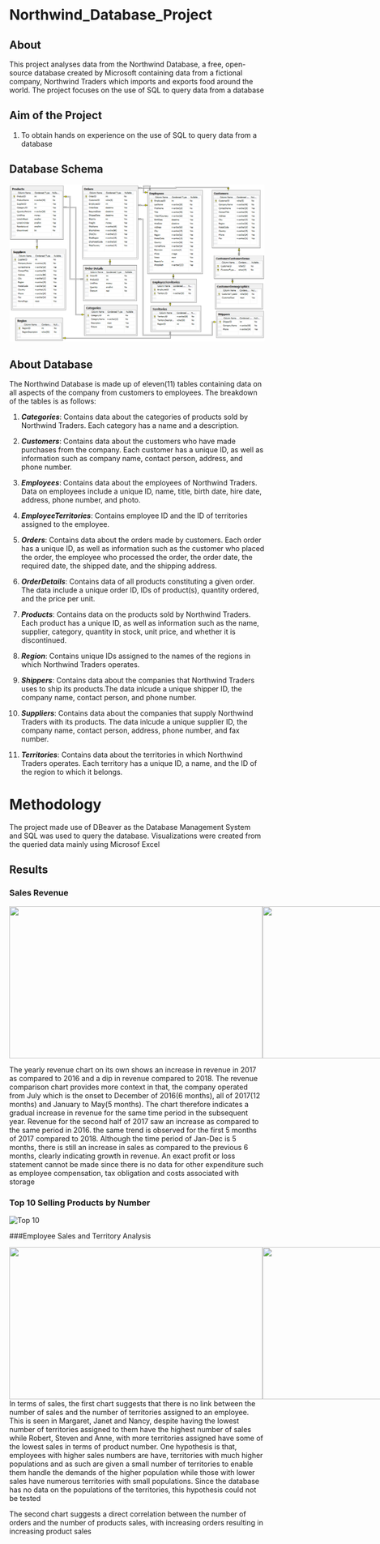 # Northwind_Database_Project

## About
This project analyses data from the Northwind Database, a free, open-source database created by Microsoft containing data from a fictional company, Northwind Traders which imports and exports food around the world. 
The project focuses on the use of SQL to query data from a database

## Aim of the Project
1. To obtain hands on experience on the use of SQL to query data from a database

## Database Schema
![Northwind Schema](Northwind_ERD.png)

## About Database
The Northwind Database is made up of eleven(11) tables containing data on all aspects of the company from customers to employees. The breakdown of the tables is as follows:

1. **_Categories_**: Contains data about the categories of products sold by Northwind Traders. Each category has a name and a description.

2. **_Customers_**: Contains data about the customers who have made purchases from the company. Each customer has a unique ID, as well as information such as company name, contact person, address, and phone number.

3. **_Employees_**: Contains data about the employees of Northwind Traders. Data on employees include a unique ID, name, title, birth date, hire date, address, phone number, and photo.

4. **_EmployeeTerritories_**: Contains employee ID and the ID of territories assigned to the employee.

5. **_Orders_**: Contains data about the orders made by customers. Each order has a unique ID, as well as information such as the customer who placed the order, the employee who processed the order, the order date, the required date, the shipped date, and the shipping address.

6. **_OrderDetails_**: Contains data of all products constituting a given order. The data include a unique order ID, IDs of product(s), quantity ordered, and the price per unit.

7. **_Products_**: Contains data on the products sold by Northwind Traders. Each product has a unique ID, as well as information such as the name, supplier, category, quantity in stock, unit price, and whether it is discontinued.

8. **_Region_**: Contains unique IDs assigned to the names of the regions in which Northwind Traders operates.

9. **_Shippers_**: Contains data about the companies that Northwind Traders uses to ship its products.The data inlcude a unique shipper ID, the company name, contact person, and phone number.

10. **_Suppliers_**: Contains data about the companies that supply Northwind Traders with its products. The data inlcude a unique supplier ID, the company name, contact person, address, phone number, and fax number.

11. **_Territories_**: Contains data about the territories in which Northwind Traders operates. Each territory has a unique ID, a name, and the ID of the region to which it belongs.


# Methodology
The project made use of DBeaver as the Database Management System and SQL was used to query the database. Visualizations were created from the queried data mainly using Microsof Excel


## Results

### Sales Revenue
<div style="display:flex; justify-content:space-between;">
    <img src=https://user-images.githubusercontent.com/119953557/232344862-f48f0ba4-83ce-4294-bef1-64f9b783adde.png width="500" height="300"/>
    <img src=https://user-images.githubusercontent.com/119953557/232344895-89c7cde4-90a8-407c-a8cb-3623a4ce3d08.png width="500" height="300"/>
</div>

The yearly revenue chart on its own shows an increase in revenue in 2017 as compared to 2016 and a dip in revenue compared to 2018. The revenue comparison chart provides more context in that, the company operated from July which is the onset to December of 2016(6 months), all of 2017(12 months) and January to May(5 months). The chart therefore indicates a gradual increase in revenue for the same time period in the  subsequent year. Revenue for the second half of 2017 saw an increase as compared to the same period in 2016. the same trend is observed for the first 5 months of 2017 compared to 2018. Although the time period of Jan-Dec is 5 months, there is still an increase in sales as compared to the previous 6 months, clearly indicating growth in revenue.
An exact profit or loss statement cannot be made since there is no data for other expenditure such as employee compensation, tax obligation and costs associated with storage

### Top 10 Selling Products by Number
![Top 10](https://user-images.githubusercontent.com/119953557/232346381-d5d548a7-c869-48c3-a2dd-31b920739890.png)

###Employee Sales and Territory Analysis
<div style="display:flex; justify-content:space-between;">
<img src=https://user-images.githubusercontent.com/119953557/232346588-cded1aad-7167-4d32-a517-8dec3de4b489.png width="500" height="300"/>
<img src=https://user-images.githubusercontent.com/119953557/232346581-232f0f82-776d-4cdc-8b8e-4af01e323ba8.png width="500" height="300"/>
</div>
In terms of sales, the first chart suggests that there is no link between the number of sales and the number of territories assigned to an employee. This is seen in Margaret, Janet and Nancy, despite having the lowest number of territories assigned to them have the highest number of sales while Robert, Steven and Anne, with more territories assigned have some of the lowest sales in terms of product number. One hypothesis is that, employees with higher sales numbers are have, territories with much higher populations and as such are given a small number of territories to enable them handle the demands of the higher population while those with lower sales have numerous territories with small populations. Since the database has no data on the populations of the territories, this hypothesis could not be tested

The second chart suggests a direct correlation between the number of orders and the number of products sales, with increasing orders resulting in increasing product sales

